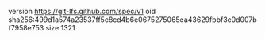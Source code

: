 version https://git-lfs.github.com/spec/v1
oid sha256:499d1a574a23537ff5c8cd4b6e0675275065ea43629fbbf3c0d007bf7958e753
size 1321
